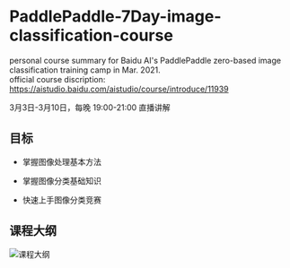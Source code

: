 # PaddlePaddle-7Day-image-classification-course
personal course summary for Baidu AI's PaddlePaddle zero-based  image classification training camp in Mar. 2021.  
official course discription: https://aistudio.baidu.com/aistudio/course/introduce/11939  

3月3日-3月10日，每晚 19:00-21:00 直播讲解

## 目标

* 掌握图像处理基本方法

* 掌握图像分类基础知识

* 快速上手图像分类竞赛

## 课程大纲
![课程大纲](https://ai-studio-static-online.cdn.bcebos.com/782a757dea97408bac9f0a1fc54175edc26d64a4f4484dd190078a2530dbd733)
